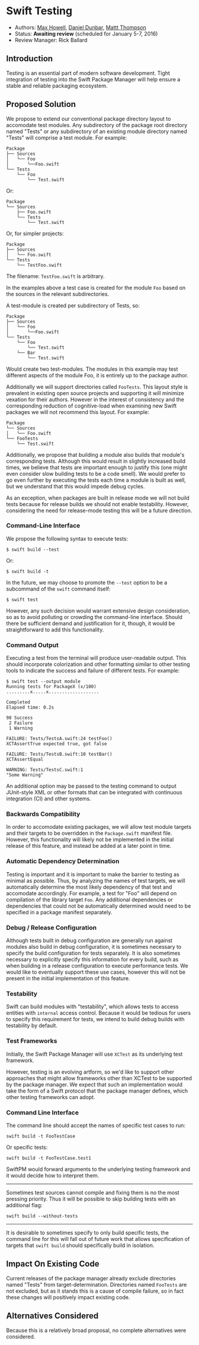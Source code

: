 # Swift Testing

* Authors:
  [Max Howell](https://github.com/mxcl),
  [Daniel Dunbar](https://github.com/ddunbar),
  [Mattt Thompson](https://github.com/mattt)
* Status: **Awaiting review** (scheduled for January 5-7, 2016)
* Review Manager: Rick Ballard

## Introduction

Testing is an essential part of modern software development.
Tight integration of testing into the Swift Package Manager
will help ensure a stable and reliable packaging ecosystem.

## Proposed Solution

We propose to extend our conventional package directory layout
to accomodate test modules.
Any subdirectory of the package root directory named "Tests"
or any subdirectory of an existing module directory named "Tests"
will comprise a test module.
For example:

    Package
    ├── Sources
    │   └── Foo
    │       └──Foo.swift
    └── Tests
        └── Foo
            └── Test.swift

Or:

    Package
    └── Sources
        ├── Foo.swift
        └── Tests
            └── Test.swift

Or, for simpler projects:

    Package
    ├── Sources
    │   └── Foo.swift
    └── Tests
        └── TestFoo.swift
        
The filename: `TestFoo.swift` is arbitrary.

In the examples above
a test case is created for the module `Foo`
based on the sources in the relevant subdirectories.

A test-module is created per subdirectory of Tests, so:

    Package
    ├── Sources
    │   └── Foo
    │       └──Foo.swift
    └── Tests
        └── Foo
            └── Test.swift
        └── Bar
            └── Test.swift

Would create two test-modules. The modules in this example may
test different aspects of the module Foo, it is entirely up
to the package author.

Additionally we will support directories called `FooTests`.
This layout style is prevalent in existing open source projects
and supporting it will minimize vexation for their authors.
However in the interest of consistency and the corresponding 
reduction of cognitive-load when examining new Swift packages
we will not recommend this layout. For example:

    Package
    └── Sources
    │   └── Foo.swift
    └── FooTests
        └── Test.swift

Additionally, we propose that building a module
also builds that module's corresponding tests.
Although this would result in slightly increased build times,
we believe that tests are important enough to justify this
(one might even consider slow building tests to be a code smell).
We would prefer to go even further by executing the tests
each time a module is built as well,
but we understand that this would impede debug cycles.

As an exception, when packages are built in release mode we will
not build tests because for release builds we should not enable
testability. However, considering the need for release-mode testing
this will be a future direction.

### Command-Line Interface

We propose the following syntax to execute tests:

    $ swift build --test

Or:

    $ swift build -t

In the future, we may choose to promote the `--test` option
to be a subcommand of the `swift` command itself:

    $ swift test

However, any such decision would warrant extensive design consideration,
so as to avoid polluting or crowding the command-line interface.
Should there be sufficient demand and justification for it, though,
it would be straightforward to add this functionality.

### Command Output

Executing a test from the terminal will produce user-readable output.
This should incorporate colorization and other formatting
similar to other testing tools
to indicate the success and failure of different tests.
For example:

    $ swift test --output module
    Running tests for PackageX (x/100)
    .........x.....x...................

    Completed
    Elapsed time: 0.2s

    98 Success
     2 Failure
     1 Warning

    FAILURE: Tests/TestsA.swift:24 testFoo()
    XCTAssertTrue expected true, got false

    FAILURE: Tests/TestsB.swift:10 testBar()
    XCTAssertEqual

    WARNING: Tests/TestsC.swift:1
    "Some Warning"

An additional option may be passed to the testing command
to output JUnit-style XML or other formats that can be integrated
with continuous integration (CI) and other systems.

### Backwards Compatibility

In order to accomodate existing packages,
we will allow test module targets and their targets
to be overridden in the `Package.swift` manifest file.
However, this functionality will likely not be implemented
in the initial release of this feature,
and instead be added at a later point in time.

### Automatic Dependency Determination

Testing is important and it is important to make the barrier to testing
as minimal as possible. Thus, by analyzing the names of test targets,
we will automatically determine the most likely dependency of that test
and accomodate accordingly.
For example,
a test for "Foo" will depend on compilation of the library target `Foo`.
Any additional dependencies or dependencies that could not be automatically determined
would need to be specified in a package manifest separately.

### Debug / Release Configuration

Although tests built in debug configuration
are generally run against modules also build in debug configuration,
it is sometimes necessary to specify the build configuration for tests separately.
It is also sometimes necessary to explicitly specify this information for every build,
such as when building in a release configuration to execute performance tests.
We would like to eventually support these use cases,
however this will not be present in the initial implementation of this feature.

### Testability

Swift can build modules with "testability",
which allows tests to access entities with `internal` access control.
Because it would be tedious for users to specify this requirement for tests,
we intend to build debug builds with testability by default.

### Test Frameworks

Initially,
the Swift Package Manager will use `XCTest` as its underlying test framework.

However, testing is an evolving artform,
so we'd like to support other approaches
that might allow frameworks other than XCTest
to be supported by the package manager.
We expect that such an implementation would take the form of
a Swift protocol that the package manager defines,
which other testing frameworks can adopt.


### Command Line Interface

The command line should accept the names of specific test cases to run:

    swift build -t FooTestCase

Or specific tests:

    swift build -t FooTestCase.test1

SwiftPM would forward arguments to the underlying testing framework and it
would decide how to interpret them.

---

Sometimes test sources cannot compile and fixing them is no the most
pressing priority. Thus it will be possible to skip building tests
with an additional flag:

    swift build --without-tests

---

It is desirable to sometimes specify to only build specific tests, the
command line for this will fall out of future work that allows specification
of targets that `swift build` should specifically build in isolation.


## Impact On Existing Code

Current releases of the package manager already exclude directories named
"Tests" from target-determination. Directories named `FooTests` are not
excluded, but as it stands this is a cause of compile failure, so in fact
these changes will positively impact existing code.

## Alternatives Considered

Because this is a relatively broad proposal,
no complete alternatives were considered.
